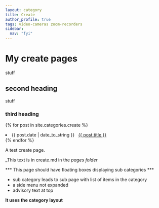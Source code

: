 ```yaml
---
layout: category
title: Create
author_profile: true
tags: video-cameras zoom-recorders
sidebar:
  nav: "fyi"
---
```

# My create pages
stuff

## second heading

stuff

### third heading

{% for post in site.categories.create %}
 <li><span>{{ post.date | date_to_string }}</span> &nbsp; <a href="{{ post.url }}">{{ post.title }}</a></li>
{% endfor %}

A test create page.

_This text is in create.md in the _pages folder_

*** This page should have floating boxes displaying sub categories ***
- sub category leads to sub page with list of items in the category
- a side menu not expanded
- advisory text at top

**It uses the category layout**
